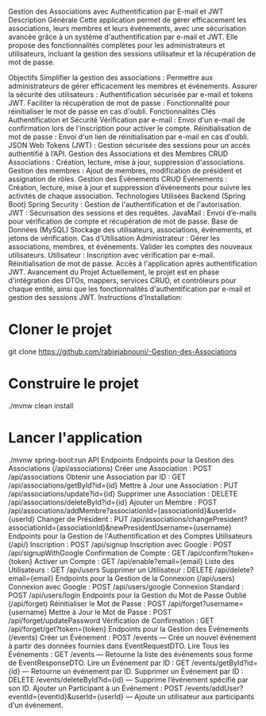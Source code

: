 Gestion des Associations avec Authentification par E-mail et JWT
Description Générale
Cette application permet de gérer efficacement les associations, leurs membres et leurs événements, avec une sécurisation avancée grâce à un système d'authentification par e-mail et JWT. Elle propose des fonctionnalités complètes pour les administrateurs et utilisateurs, incluant la gestion des sessions utilisateur et la récupération de mot de passe.

Objectifs
Simplifier la gestion des associations : Permettre aux administrateurs de gérer efficacement les membres et événements.
Assurer la sécurité des utilisateurs : Authentification sécurisée par e-mail et tokens JWT.
Faciliter la récupération de mot de passe : Fonctionnalité pour réinitialiser le mot de passe en cas d'oubli.
Fonctionnalités Clés
Authentification et Sécurité
Vérification par e-mail : Envoi d'un e-mail de confirmation lors de l'inscription pour activer le compte.
Réinitialisation de mot de passe : Envoi d'un lien de réinitialisation par e-mail en cas d'oubli.
JSON Web Tokens (JWT) : Gestion sécurisée des sessions pour un accès authentifié à l’API.
Gestion des Associations et des Membres
CRUD Associations : Création, lecture, mise à jour, suppression d'associations.
Gestion des membres : Ajout de membres, modification de président et assignation de rôles.
Gestion des Événements
CRUD Événements : Création, lecture, mise à jour et suppression d’événements pour suivre les activités de chaque association.
Technologies Utilisées
Backend (Spring Boot)
Spring Security : Gestion de l'authentification et de l'autorisation.
JWT : Sécurisation des sessions et des requêtes.
JavaMail : Envoi d’e-mails pour vérification de compte et récupération de mot de passe.
Base de Données (MySQL)
Stockage des utilisateurs, associations, événements, et jetons de vérification.
Cas d'Utilisation
Administrateur :
Gérer les associations, membres, et événements.
Valider les comptes des nouveaux utilisateurs.
Utilisateur :
Inscription avec vérification par e-mail.
Réinitialisation de mot de passe.
Accès à l'application après authentification JWT.
Avancement du Projet
Actuellement, le projet est en phase d'intégration des DTOs, mappers, services CRUD, et contrôleurs pour chaque entité, ainsi que les fonctionnalités d'authentification par e-mail et gestion des sessions JWT.
Instructions d'Installation:
# Cloner le projet
git clone https://github.com/rabiejabnouni/-Gestion-des-Associations

# Construire le projet
./mvnw clean install

# Lancer l'application
./mvnw spring-boot:run
API Endpoints
Endpoints pour la Gestion des Associations (/api/associations)
Créer une Association : POST /api/associations
Obtenir une Association par ID : GET /api/associations/getById?id={id}
Mettre à Jour une Association : PUT /api/associations/update?id={id}
Supprimer une Association : DELETE /api/associations/deleteById?id={id}
Ajouter un Membre : POST /api/associations/addMembre?associationId={associationId}&userId={userId}
Changer de Président : PUT /api/associations/changePresident?associationId={associationId}&newPresidentUsername={username}
Endpoints pour la Gestion de l'Authentification et des Comptes Utilisateurs (/api/)
Inscription : POST /api/signup
Inscription avec Google : POST /api/signupWithGoogle
Confirmation de Compte : GET /api/confirm?token={token}
Activer un Compte : GET /api/enable?email={email}
Liste des Utilisateurs : GET /api/users
Supprimer un Utilisateur : DELETE /api/delete?email={email}
Endpoints pour la Gestion de la Connexion (/api/users)
Connexion avec Google : POST /api/users/google
Connexion Standard : POST /api/users/login
Endpoints pour la Gestion du Mot de Passe Oublié (/api/forget)
Réinitialiser le Mot de Passe : POST /api/forget?username={username}
Mettre à Jour le Mot de Passe : POST /api/forget/updatePassword
Vérification de Confirmation : GET /api/forget/get?token={token}
Endpoints pour la Gestion des Événements (/events)
Créer un Événement : POST /events — Crée un nouvel événement à partir des données fournies dans EventRequestDTO.
Lire Tous les Événements : GET /events — Retourne la liste des événements sous forme de EventResponseDTO.
Lire un Événement par ID : GET /events/getById?id={id} — Retourne un événement par ID.
Supprimer un Événement par ID : DELETE /events/deleteById?id={id} — Supprime l’événement spécifié par son ID.
Ajouter un Participant à un Événement : POST /events/addUser?eventId={eventId}&userId={userId} — Ajoute un utilisateur aux participants d'un événement.
